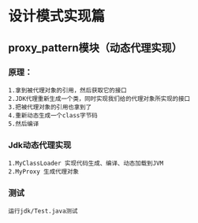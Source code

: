 # 设计模式实现篇
## proxy_pattern模块（动态代理实现）
### 原理：
    1.拿到被代理对象的引用，然后获取它的接口
    2.JDK代理重新生成一个类，同时实现我们给的代理对象所实现的接口
    3.把被代理对象的引用也拿到了
    4.重新动态生成一个class字节码
    5.然后编译
### Jdk动态代理实现
    1.MyClassLoader 实现代码生成、编译、动态加载到JVM
    2.MyProxy 生成代理对象
### 测试
    运行jdk/Test.java测试



